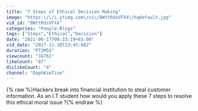 ```yaml
---
title: "7 Steps of Ethical Decision Making"
image: "https:\/\/i.ytimg.com\/vi\/8WttRdsVFX4\/hqdefault.jpg"
vid_id: "8WttRdsVFX4"
categories: "People-Blogs"
tags: ["Steps","Ethical","Decision"]
date: "2021-06-17T00:33:19+03:00"
vid_date: "2017-11-30T23:45:08Z"
duration: "PT2M5S"
viewcount: "16761"
likeCount: "87"
dislikeCount: "4"
channel: "DaphKimTine"
---
```

{% raw %}Hackers break into financial institution to steal customer information. As an I.T student how would you apply these 7 steps to resolve this ethical moral issue ?{% endraw %}
